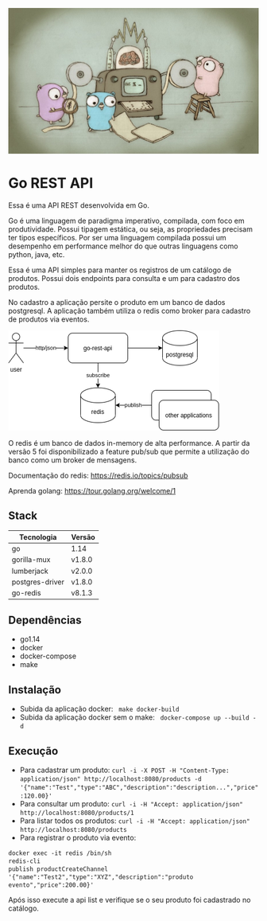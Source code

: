 ![gopher](./gopher.jpeg)

# Go REST API

Essa é uma API REST desenvolvida em Go.

Go é uma linguagem de paradigma imperativo, compilada, com foco em produtividade. Possui tipagem estática, ou seja, as propriedades precisam ter tipos específicos. Por ser uma linguagem compilada possui um desempenho em performance melhor do que outras linguagens como python, java, etc.

Essa é uma API simples para manter os registros de um catálogo de produtos. Possui dois endpoints para consulta e um para cadastro dos produtos. 

No cadastro a aplicação persite o produto em um banco de dados postgresql. A aplicação também utiliza o redis como broker para cadastro de produtos via eventos.

![arch](./diagram_arch.png)

O redis é um banco de dados in-memory de alta performance. A partir da versão 5 foi disponibilizado a feature pub/sub que permite a utilização do banco como um broker de mensagens.

Documentação do redis: https://redis.io/topics/pubsub

Aprenda golang: https://tour.golang.org/welcome/1

## Stack

  Tecnologia           |  Versão       |
-----------------------|---------------|
  go                   | 1.14
  gorilla-mux          | v1.8.0
  lumberjack           | v2.0.0
  postgres-driver      | v1.8.0
  go-redis             | v8.1.3

## Dependências

* go1.14
* docker
* docker-compose
* make

## Instalação

* Subida da aplicação docker: ``` make docker-build```
* Subida da aplicação docker sem o make: ``` docker-compose up --build -d```

## Execução

* Para cadastrar um produto: ``` curl -i -X POST -H "Content-Type: application/json" http://localhost:8080/products -d '{"name":"Test","type":"ABC","description":"description...","price":120.00}' ```
* Para consultar um produto: ``` curl -i -H "Accept: application/json" http://localhost:8080/products/1 ```
* Para listar todos os produtos: ``` curl -i -H "Accept: application/json" http://localhost:8080/products ```
* Para registrar o produto via evento:
```shell
docker exec -it redis /bin/sh
redis-cli
publish productCreateChannel '{"name":"Test2","type":"XYZ","description":"produto evento","price":200.00}'
```
Após isso execute a api list e verifique se o seu produto foi cadastrado no catálogo.
